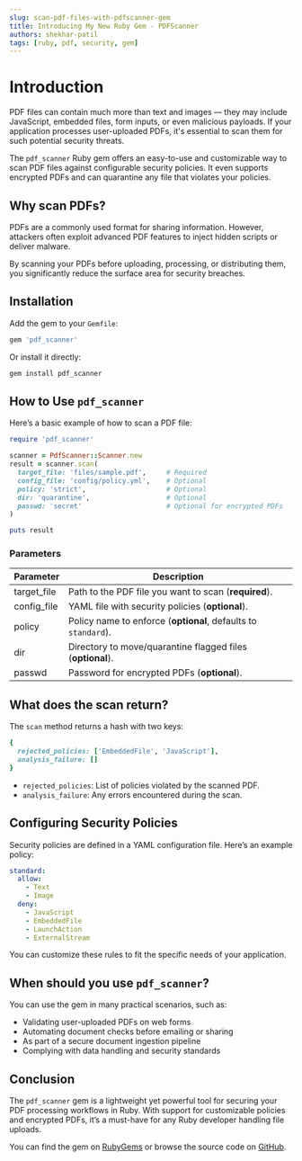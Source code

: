```yaml
---
slug: scan-pdf-files-with-pdfscanner-gem
title: Introducing My New Ruby Gem - PDFScanner
authors: shekhar-patil
tags: [ruby, pdf, security, gem]
---
```



# Introduction

PDF files can contain much more than text and images — they may include JavaScript, embedded files, form inputs, or even malicious payloads. If your application processes user-uploaded PDFs, it's essential to scan them for such potential security threats.

The `pdf_scanner` Ruby gem offers an easy-to-use and customizable way to scan PDF files against configurable security policies. It even supports encrypted PDFs and can quarantine any file that violates your policies.

<!--truncate-->

## Why scan PDFs?

PDFs are a commonly used format for sharing information. However, attackers often exploit advanced PDF features to inject hidden scripts or deliver malware.

By scanning your PDFs before uploading, processing, or distributing them, you significantly reduce the surface area for security breaches.

## Installation

Add the gem to your `Gemfile`:

```ruby
gem 'pdf_scanner'
```

Or install it directly:

```bash
gem install pdf_scanner
```

## How to Use `pdf_scanner`

Here’s a basic example of how to scan a PDF file:

```ruby
require 'pdf_scanner'

scanner = PdfScanner::Scanner.new
result = scanner.scan(
  target_file: 'files/sample.pdf',     # Required
  config_file: 'config/policy.yml',    # Optional
  policy: 'strict',                    # Optional
  dir: 'quarantine',                   # Optional
  passwd: 'secret'                     # Optional for encrypted PDFs
)

puts result
```

### Parameters

| Parameter    | Description                                                    |
| ------------ | -------------------------------------------------------------- |
| target\_file | Path to the PDF file you want to scan (**required**).          |
| config\_file | YAML file with security policies (**optional**).               |
| policy       | Policy name to enforce (**optional**, defaults to `standard`). |
| dir          | Directory to move/quarantine flagged files (**optional**).     |
| passwd       | Password for encrypted PDFs (**optional**).                    |

## What does the scan return?

The `scan` method returns a hash with two keys:

```ruby
{
  rejected_policies: ['EmbeddedFile', 'JavaScript'],
  analysis_failure: []
}
```

* `rejected_policies`: List of policies violated by the scanned PDF.
* `analysis_failure`: Any errors encountered during the scan.

## Configuring Security Policies

Security policies are defined in a YAML configuration file. Here’s an example policy:

```yaml
standard:
  allow:
    - Text
    - Image
  deny:
    - JavaScript
    - EmbeddedFile
    - LaunchAction
    - ExternalStream
```

You can customize these rules to fit the specific needs of your application.

## When should you use `pdf_scanner`?

You can use the gem in many practical scenarios, such as:

* Validating user-uploaded PDFs on web forms
* Automating document checks before emailing or sharing
* As part of a secure document ingestion pipeline
* Complying with data handling and security standards

## Conclusion

The `pdf_scanner` gem is a lightweight yet powerful tool for securing your PDF processing workflows in Ruby. With support for customizable policies and encrypted PDFs, it’s a must-have for any Ruby developer handling file uploads.

You can find the gem on [RubyGems](https://rubygems.org/gems/pdf_scanner) or browse the source code on [GitHub](https://github.com/shekhar-patil/pdf_scanner).
